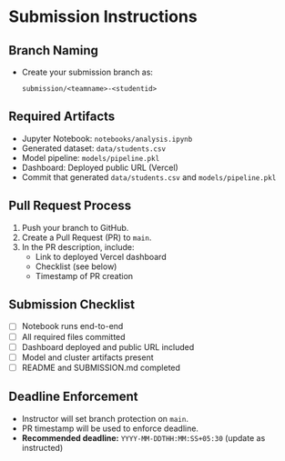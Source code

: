 # Submission Instructions

## Branch Naming

- Create your submission branch as:
  
  `submission/<teamname>-<studentid>`

## Required Artifacts

- Jupyter Notebook: `notebooks/analysis.ipynb`
- Generated dataset: `data/students.csv`
- Model pipeline: `models/pipeline.pkl`
- Dashboard: Deployed public URL (Vercel)
- Commit that generated `data/students.csv` and `models/pipeline.pkl`

## Pull Request Process

1. Push your branch to GitHub.
2. Create a Pull Request (PR) to `main`.
3. In the PR description, include:
   - Link to deployed Vercel dashboard
   - Checklist (see below)
   - Timestamp of PR creation

## Submission Checklist

- [ ] Notebook runs end-to-end
- [ ] All required files committed
- [ ] Dashboard deployed and public URL included
- [ ] Model and cluster artifacts present
- [ ] README and SUBMISSION.md completed

## Deadline Enforcement

- Instructor will set branch protection on `main`.
- PR timestamp will be used to enforce deadline.
- **Recommended deadline:** `YYYY-MM-DDTHH:MM:SS+05:30` (update as instructed)
